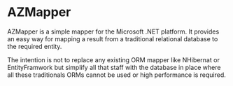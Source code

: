 # AZMapper

AZMapper is a simple mapper for the Microsoft .NET platform. It provides an easy way for mapping a result 
from a traditional relational database to the required entity.

The intention is not to replace any existing ORM mapper like NHibernat or EntityFramwork but simplify all that staff 
with the database in place where all these traditionals ORMs cannot be used or high performance is required.
